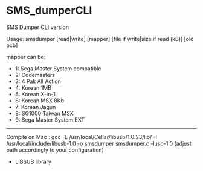 # SMS_dumperCLI
SMS Dumper CLI version

Usage:
smsdumper [read|write] [mapper] [file if write|size if read (kB)] [old pcb]
  
mapper can be:
  
  * 1: Sega Master System compatible
  * 2: Codemasters
  * 3: 4 Pak All Action
  * 4: Korean 1MB
  * 5: Korean X-in-1
  * 6: Korean MSX 8Kb
  * 7: Korean Jagun
  * 8: SG1000 Taiwan MSX
  * 9: Sega Master System EXT

-----

Compile on Mac :
gcc -L /usr/local/Cellar/libusb/1.0.23/lib/ -I /usr/local/include/libusb-1.0 -o smsdumper smsdumper.c -lusb-1.0
(adjust path accordingly to your configuration)

* LIBSUB library
